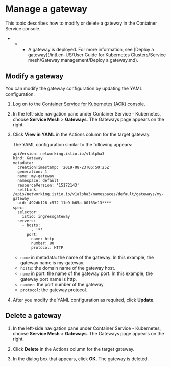 # Manage a gateway

This topic describes how to modify or delete a gateway in the Container Service console.

-   -   -   A gateway is deployed. For more information, see [Deploy a gateway](/intl.en-US/User Guide for Kubernetes Clusters/Service mesh/Gateway management/Deploy a gateway.md).

## Modify a gateway

You can modify the gateway configuration by updating the YAML configuration.

1.  Log on to the [Container Service for Kubernetes \(ACK\) console](https://cs.console.aliyun.com).

2.  In the left-side navigation pane under Container Service - Kubernetes, choose **Service Mesh** \> **Gateways**. The Gateways page appears on the right.

3.  Click **View in YAML** in the Actions column for the target gateway.

    The YAML configuration similar to the following appears:

    ```
    apiVersion: networking.istio.io/v1alpha3
    kind: Gateway
    metadata:
      creationTimestamp: '2019-08-23T06:50:25Z'
      generation: 1
      name: my-gateway
      namespace: default
      resourceVersion: '15172143'
      selfLink: /apis/networking.istio.io/v1alpha3/namespaces/default/gateways/my-gateway
      uid: 492db126-c572-11e9-b65a-00163e13****
    spec:
      selector:
        istio: ingressgateway
      servers:
        - hosts:
            - '*'
          port:
            name: http
            number: 80
            protocol: HTTP
    ```

    -   `name` in metadata: the name of the gateway. In this example, the gateway name is my-gateway.
    -   `hosts`: the domain name of the gateway host.
    -   `name` in port: the name of the gateway port. In this example, the gateway port name is http.
    -   `number`: the port number of the gateway.
    -   `protocol`: the gateway protocol.
4.  After you modify the YAML configuration as required, click **Update**.


## Delete a gateway

1.  In the left-side navigation pane under Container Service - Kubernetes, choose **Service Mesh** \> **Gateways**. The Gateways page appears on the right.

2.  Click **Delete** in the Actions column for the target gateway.

3.  In the dialog box that appears, click **OK**. The gateway is deleted.


